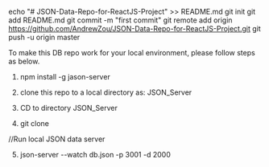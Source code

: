 echo "# JSON-Data-Repo-for-ReactJS-Project" >> README.md
git init
git add README.md
git commit -m "first commit"
git remote add origin https://github.com/AndrewZou/JSON-Data-Repo-for-ReactJS-Project.git
git push -u origin master

To make this DB repo work for your local environment, please follow steps as below.

1. npm install -g jason-server

2. clone this repo to a local directory as: JSON_Server

3. CD to directory JSON_Server

4. git clone <this repo link>

//Run local JSON data server

5. json-server --watch db.json -p 3001 -d 2000

